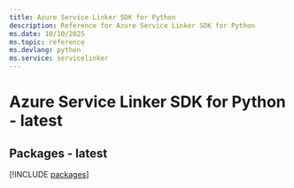 ```yaml
---
title: Azure Service Linker SDK for Python
description: Reference for Azure Service Linker SDK for Python
ms.date: 10/10/2025
ms.topic: reference
ms.devlang: python
ms.service: servicelinker
---
```

# Azure Service Linker SDK for Python - latest
## Packages - latest
[!INCLUDE [packages](service-linker-index.md)]